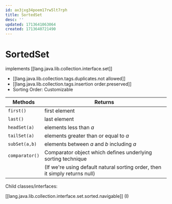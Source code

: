 ```yaml
---
id: ax3jxg34poem17rw5lt7rph
title: SortedSet
desc: ''
updated: 1713641063064
created: 1713640721490
---
```

# SortedSet

implements [[lang.java.lib.collection.interface.set]]

- [[lang.java.lib.collection.tags.duplicates.not allowed]]
- [[lang.java.lib.collection.tags.insertion order.preserved]]
- Sorting Order: Customizable

| Methods |Returns |
|-----------|---------------|
| `first()` | first element |
| `last()`  | last element  |
| `headSet(a)` | elements less than *a*  |
| `tailSet(a)` | elements greater than or equal to *a* |
| `subSet(a,b)` | elements between *a* and *b* including *a* |
| `comparator()` | Comparator object which defines underlying sorting technique  |
|                   |   (If we're using default natural sorting order, then it simply returns null) |


Child classes/interfaces:

[[lang.java.lib.collection.interface.set.sorted.navigable]] (I)
